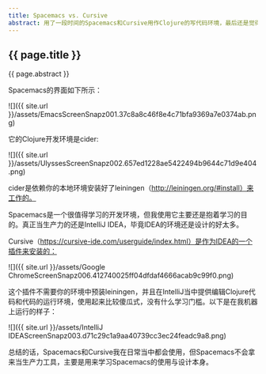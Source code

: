 ```yaml
---
title: Spacemacs vs. Cursive
abstract: 用了一段时间的Spacemacs和Cursive用作Clojure的写代码环境，最后还是觉得Cursive好使。
---
```


## {{ page.title }}

{{ page.abstract }}

Spacemacs的界面如下所示：

![]({{ site.url }}/assets/EmacsScreenSnapz001.37c8a8c46f8e4c71bfa9369a7e0374ab.png)

它的Clojure开发环境是cider:

![]({{ site.url }}/assets/UlyssesScreenSnapz002.657ed1228ae5422494b9644c71d9e404.png)

cider是依赖你的本地环境安装好了leiningen（http://leiningen.org/#install）来工作的。

Spacemacs是一个很值得学习的开发环境，但我使用它主要还是抱着学习的目的。真正当生产力的还是IntelliJ IDEA，毕竟IDEA的环境还是设计的好太多。

Cursive（https://cursive-ide.com/userguide/index.html）是作为IDEA的一个插件来安装的：

![]({{ site.url }}/assets/Google ChromeScreenSnapz006.412740025ff04dfdaf4666acab9c99f0.png)

这个插件不需要你的环境中预装leiningen，并且在IntelliJ当中提供编辑Clojure代码和代码的运行环境，使用起来比较傻瓜式，没有什么学习门槛。以下是在我机器上运行的样子：

![]({{ site.url }}/assets/IntelliJ IDEAScreenSnapz003.d71c29c1a9aa40739cc3ec24feadc9a8.png)

总结的话，Spacemacs和Cursive我在日常当中都会使用，但Spacemacs不会拿来当生产力工具，主要是用来学习Spacemacs的使用与设计本身。




